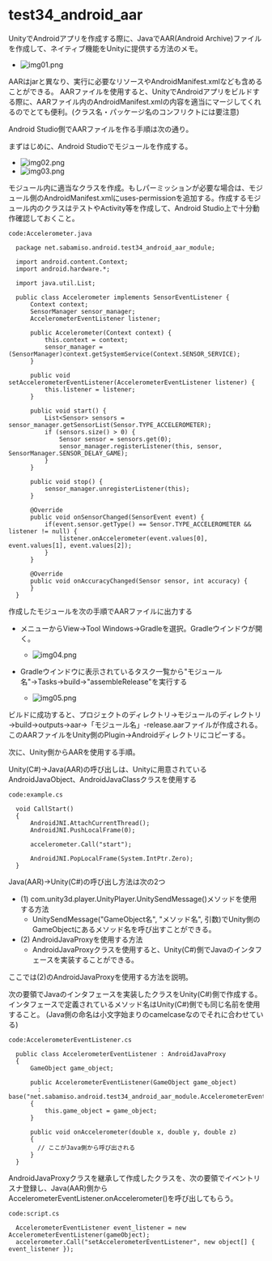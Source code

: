 test34_android_aar
====

UnityでAndroidアプリを作成する際に、JavaでAAR(Android Archive)ファイルを作成して、ネイティブ機能をUnityに提供する方法のメモ。

* ![img01.png](img01.png)

AARはjarと異なり、実行に必要なリソースやAndroidManifest.xmlなども含めることができる。
AARファイルを使用すると、UnityでAndroidアプリをビルドする際に、AARファイル内のAndroidManifest.xmlの内容を適当にマージしてくれるのでとても便利。(クラス名・パッケージ名のコンフリクトには要注意)

Android Studio側でAARファイルを作る手順は次の通り。

まずはじめに、Android Studioでモジュールを作成する。
* ![img02.png](img02.png)
* ![img03.png](img03.png)

モジュール内に適当なクラスを作成。もしパーミッションが必要な場合は、モジュール側のAndroidManifest.xmlにuses-permissionを追加する。作成するモジュール内のクラスはテストやActivity等を作成して、Android Studio上で十分動作確認しておくこと。

    code:Accelerometer.java
    
      package net.sabamiso.android.test34_android_aar_module;
      
      import android.content.Context;
      import android.hardware.*;
      
      import java.util.List;
      
      public class Accelerometer implements SensorEventListener {
          Context context;
          SensorManager sensor_manager;
          AccelerometerEventListener listener;
      
          public Accelerometer(Context context) {
              this.context = context;
              sensor_manager = (SensorManager)context.getSystemService(Context.SENSOR_SERVICE);
          }
      
          public void setAccelerometerEventListener(AccelerometerEventListener listener) {
              this.listener = listener;
          }
      
          public void start() {
              List<Sensor> sensors = sensor_manager.getSensorList(Sensor.TYPE_ACCELEROMETER);
              if (sensors.size() > 0) {
                  Sensor sensor = sensors.get(0);
                  sensor_manager.registerListener(this, sensor, SensorManager.SENSOR_DELAY_GAME);
              }
          }
      
          public void stop() {
              sensor_manager.unregisterListener(this);
          }
      
          @Override
          public void onSensorChanged(SensorEvent event) {
              if(event.sensor.getType() == Sensor.TYPE_ACCELEROMETER && listener != null) {
                  listener.onAccelerometer(event.values[0], event.values[1], event.values[2]);
              }
          }
      
          @Override
          public void onAccuracyChanged(Sensor sensor, int accuracy) {
          }
      }

作成したモジュールを次の手順でAARファイルに出力する
* メニューからView→Tool Windows→Gradleを選択。Gradleウインドウが開く。
  * ![img04.png](img04.png)

* Gradleウインドウに表示されているタスク一覧から"モジュール名"→Tasks→build→"assembleRelease"を実行する
  * ![img05.png](img05.png)

ビルドに成功すると、プロジェクトのディレクトリ→モジュールのディレクトリ→build→outputs→aar→「モジュール名」-release.aarファイルが作成される。
このAARファイルをUnity側のPlugin→Androidディレクトリにコピーする。

次に、Unity側からAARを使用する手順。

Unity(C#)→Java(AAR)の呼び出しは、Unityに用意されているAndroidJavaObject、AndroidJavaClassクラスを使用する

    code:example.cs
    
      void CallStart()
      {
          AndroidJNI.AttachCurrentThread();
          AndroidJNI.PushLocalFrame(0);
    
          accelerometer.Call("start");
    
          AndroidJNI.PopLocalFrame(System.IntPtr.Zero);
      }

Java(AAR)→Unity(C#)の呼び出し方法は次の2つ
* (1) com.unity3d.player.UnityPlayer.UnitySendMessage()メソッドを使用する方法
  * UnitySendMessage("GameObject名", "メソッド名", 引数)でUnity側のGameObjectにあるメソッド名を呼び出すことができる。
* (2) AndroidJavaProxyを使用する方法
  * AndroidJavaProxyクラスを使用すると、Unity(C#)側でJavaのインタフェースを実装することができる。

ここでは(2)のAndroidJavaProxyを使用する方法を説明。

次の要領でJavaのインタフェースを実装したクラスをUnity(C#)側で作成する。インタフェースで定義されているメソッド名はUnity(C#)側でも同じ名前を使用すること。
(Java側の命名は小文字始まりのcamelcaseなのでそれに合わせている)
  	
    code:AccelerometerEventListener.cs
    
      public class AccelerometerEventListener : AndroidJavaProxy
      {
          GameObject game_object;
      
          public AccelerometerEventListener(GameObject game_object) 
            : base("net.sabamiso.android.test34_android_aar_module.AccelerometerEventListener")
          {
              this.game_object = game_object;
          }
      
          public void onAccelerometer(double x, double y, double z)
          {
          	// ここがJava側から呼び出される
          }
      }

AndroidJavaProxyクラスを継承して作成したクラスを、次の要領でイベントリスナ登録し、Java(AAR)側からAccelerometerEventListener.onAccelerometer()を呼び出してもらう。

    code:script.cs
      
      AccelerometerEventListener event_listener = new AccelerometerEventListener(gameObject);
      accelerometer.Call("setAccelerometerEventListener", new object[] { event_listener });

